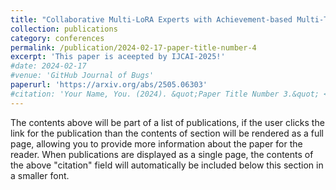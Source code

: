 ```yaml
---
title: "Collaborative Multi-LoRA Experts with Achievement-based Multi-Tasks Loss for Unified Multimodal Information Extraction"
collection: publications
category: conferences
permalink: /publication/2024-02-17-paper-title-number-4
excerpt: 'This paper is aceepted by IJCAI-2025!'
#date: 2024-02-17
#venue: 'GitHub Journal of Bugs'
paperurl: 'https://arxiv.org/abs/2505.06303'
#citation: 'Your Name, You. (2024). &quot;Paper Title Number 3.&quot; <i>GitHub Journal of Bugs</i>. 1(3).'
---
```


The contents above will be part of a list of publications, if the user clicks the link for the publication than the contents of section will be rendered as a full page, allowing you to provide more information about the paper for the reader. When publications are displayed as a single page, the contents of the above "citation" field will automatically be included below this section in a smaller font.
